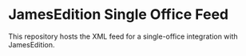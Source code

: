 # JamesEdition Single Office Feed

This repository hosts the XML feed for a single-office integration with JamesEdition.